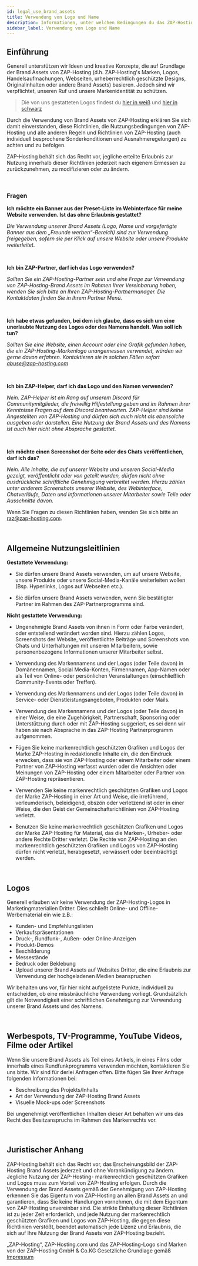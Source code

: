 ```yaml
---
id: legal_use_brand_assets
title: Verwendung von Logo und Name
description: Informationen, unter welchen Bedingungen du das ZAP-Hosting Logo und den Namen verwenden kannst - ZAP-Hosting.com Dokumentationen
sidebar_label: Verwendung von Logo und Name
---
```


## Einführung

Generell unterstützen wir Ideen und kreative Konzepte, die auf Grundlage der Brand Assets von ZAP-Hosting (d.h. ZAP-Hosting's Marken, Logos, Handelsaufmachungen, Webseiten, urheberrechtlich geschützte Designs, Originalinhalten oder andere Brand Assets) basieren. Jedoch sind wir verpflichtet, unseren Ruf und unsere Markenidentität zu schützen.

> Die von uns gestatteten Logos findest du [hier in weiß](https://zap-hosting.com/interface/_images/logo/zap-logo-1920x1080-hd-trans-white.png) und [hier in schwarz](https://zap-hosting.com/interface/_images/logo/zap-logo-1920x1080-hd-trans-black.png)

Durch die Verwendung von Brand Assets von ZAP-Hosting erklären Sie sich damit einverstanden, diese Richtlinien, die Nutzungsbedingungen von ZAP-Hosting und alle anderen Regeln und Richtlinien von ZAP-Hosting (auch individuell besprochene Sonderkonditionen und Ausnahmeregelungen) zu achten und zu befolgen. 

ZAP-Hosting behält sich das Recht vor, jegliche erteilte Erlaubnis zur Nutzung innerhalb dieser Richtlinien jederzeit nach eigenem Ermessen zu zurückzunehmen, zu modifizieren oder zu ändern.

<br>

### Fragen

**Ich möchte ein Banner aus der Preset-Liste im Webinterface für meine Website verwenden. Ist das ohne Erlaubnis gestattet?**

*Die Verwendung unserer Brand Assets (Logo, Name und vorgefertigte Banner aus dem „Freunde werben“-Bereich) sind zur Verwendung freigegeben, sofern sie per Klick auf unsere Website oder unsere Produkte weiterleitet.*

<br>

**Ich bin ZAP-Partner, darf ich das Logo verwenden?**

*Sollten Sie ein ZAP-Hosting-Partner sein und eine Frage zur Verwendung von ZAP-Hosting-Brand Assets im Rahmen Ihrer Vereinbarung haben, wenden Sie sich bitte an Ihren ZAP-Hosting-Partnermanager. Die Kontaktdaten finden Sie in Ihrem Partner Menü.*

<br>

**Ich habe etwas gefunden, bei dem ich glaube, dass es sich um eine unerlaubte Nutzung des Logos oder des Namens handelt. Was soll ich tun?**

*Sollten Sie eine Website, einen Account oder eine Grafik gefunden haben, die ein ZAP-Hosting-Markenlogo unangemessen verwendet, würden wir gerne davon erfahren. Kontaktieren sie in solchen Fällen sofort abuse@zap-hosting.com*

<br>

**Ich bin ZAP-Helper, darf ich das Logo und den Namen verwenden?**

*Nein. ZAP-Helper ist ein Rang auf unserem Discord für Communitymitglieder, die freiwillig Hilfestellung geben und im Rahmen ihrer Kenntnisse Fragen auf dem Discord beantworten. ZAP-Helper sind keine Angestellten von ZAP-Hosting und dürfen sich auch nicht als ebensolche ausgeben oder darstellen. Eine Nutzung der Brand Assets und des Namens ist auch hier nicht ohne Absprache gestattet.*

<br>

**Ich möchte einen Screenshot der Seite oder des Chats veröffentlichen, darf ich das?**

*Nein. Alle Inhalte, die auf unserer Website und unseren Social-Media gezeigt, veröffentlicht oder von geteilt wurden, dürfen nicht ohne ausdrückliche schriftliche Genehmigung verbreitet werden. Hierzu zählen unter anderem Screenshots unserer Website, des Webinterface, Chatverläufe, Daten und Informationen unserer Mitarbeiter sowie Teile oder Ausschnitte davon.*

Wenn Sie Fragen zu diesen Richtlinien haben, wenden Sie sich bitte an raz@zap-hosting.com.


<br>

## Allgemeine Nutzungsleitlinien

**Gestattete Verwendung:**

- Sie dürfen unsere Brand Assets verwenden, um auf unsere Website, unsere Produkte oder unsere Social-Media-Kanäle weiterleiten wollen (Bsp. Hyperlinks, Logos auf Webseiten etc.). 

- Sie dürfen unsere Brand Assets verwenden, wenn Sie bestätigter Partner im Rahmen des ZAP-Partnerprogramms sind.


**Nicht gestattete Verwendung:**

- Ungenehmigte Brand Assets von ihnen in Form oder Farbe verändert, oder entstellend verändert worden sind. Hierzu zählen Logos, Screenshots der Website, veröffentlichte Beiträge und Screenshots von Chats und Unterhaltungen mit unseren Mitarbeitern, sowie personenbezogene Informationen unserer Mitarbeiter selbst.

- Verwendung des Markennamens und der Logos (oder Teile davon) in  Domänennamen, Social Media-Konten, Firmennamen, App-Namen oder als Teil von Online- oder persönlichen Veranstaltungen (einschließlich Community-Events oder Treffen).

- Verwendung des Markennamens und der Logos (oder Teile davon) in Service- oder Dienstleistungsangeboten, Produkten oder Mails.

- Verwendung des Markennamens und der Logos (oder Teile davon) in einer Weise, die eine Zugehörigkeit, Partnerschaft, Sponsoring oder Unterstützung durch oder mit ZAP-Hosting suggeriert, es sei denn wir haben sie nach Absprache in das ZAP-Hosting Partnerprogramm aufgenommen.

- Fügen Sie keine markenrechtlich geschützten Grafiken und Logos der Marke ZAP-Hosting in redaktionelle Inhalte ein, die den Eindruck erwecken, dass sie von ZAP-Hosting oder einem Mitarbeiter oder einem Partner von ZAP-Hosting verfasst wurden oder die Ansichten oder Meinungen von ZAP-Hosting oder einem Mitarbeiter oder Partner von ZAP-Hosting repräsentieren.

- Verwenden Sie keine markenrechtlich geschützten Grafiken und Logos der Marke ZAP-Hosting in einer Art und Weise, die irreführend, verleumderisch, beleidigend, obszön oder verletzend ist oder in einer Weise, die den Geist der Gemeinschaftsrichtlinien von ZAP-Hosting verletzt.

- Benutzen Sie keine markenrechtlich geschützten Grafiken und Logos der Marke ZAP-Hosting für Material, das die Marken-, Urheber- oder andere Rechte Dritter verletzt.
Die Rechte von ZAP-Hosting an den markenrechtlich geschützten Grafiken und Logos von ZAP-Hosting dürfen nicht verletzt, herabgesetzt, verwässert oder beeinträchtigt werden.

<br>

## Logos

Generell erlauben wir keine Verwendung der ZAP-Hosting-Logos in Marketingmaterialien Dritter. Dies schließt Online- und Offline-Werbematerial ein wie z.B.:
- Kunden- und Empfehlungslisten
- Verkaufspräsentationen
- Druck-, Rundfunk-, Außen- oder Online-Anzeigen
- Produkt-Demos
- Beschilderung
- Messestände
- Bedruck oder Beklebung 
- Upload unserer Brand Assets auf Websites Dritter, die eine Erlaubnis zur Verwendung der hochgeladenen Medien beanspruchen

Wir behalten uns vor, für hier nicht aufgelistete Punkte, individuell zu entscheiden, ob eine missbräuchliche Verwendung vorliegt. Grundsätzlich gilt die Notwendigkeit einer schriftlichen Genehmigung zur Verwendung unserer Brand Assets und des Namens.

<br>

## Werbespots, TV-Programme, YouTube Videos, Filme oder Artikel
Wenn Sie unsere Brand Assets als Teil eines Artikels, in eines Films oder innerhalb eines Rundfunkprogramms verwenden möchten, kontaktieren Sie uns bitte. Wir sind für derlei Anfragen offen. Bitte fügen Sie Ihrer Anfrage folgenden Informationen bei:
- Beschreibung des Projekts/Inhalts 
- Art der Verwendung der ZAP-Hosting Brand Assets
- Visuelle Mock-ups oder Screenshots

Bei ungenehmigt veröffentlichen Inhalten dieser Art behalten wir uns das Recht des Besitzanspruchs im Rahmen des Markenrechts vor.

<br>

## Juristischer Anhang

ZAP-Hosting behält sich das Recht vor, das Erscheinungsbild der ZAP-Hosting Brand Assets jederzeit und ohne Vorankündigung zu ändern. Jegliche Nutzung der ZAP-Hosting- markenrechtlich geschützten Grafiken und Logos muss zum Vorteil von ZAP-Hosting erfolgen. Durch die Verwendung der Brand Assets gemäß der Genehmigung von ZAP-Hosting erkennen Sie das Eigentum von ZAP-Hosting an allen Brand Assets an und garantieren, dass Sie keine Handlungen vornehmen, die mit dem Eigentum von ZAP-Hosting unvereinbar sind. Die strikte Einhaltung dieser Richtlinien ist zu jeder Zeit erforderlich, und jede Nutzung der markenrechtlich geschützten Grafiken und Logos von ZAP-Hosting, die gegen diese Richtlinien verstößt, beendet automatisch jede Lizenz und Erlaubnis, die sich auf Ihre Nutzung der Brand Assets von ZAP-Hosting bezieht.

„ZAP-Hosting“, ZAP-Hosting.com und das ZAP-Hosting-Logo sind Marken von der ZAP-Hosting GmbH & Co.KG
Gesetzliche Grundlage gemäß [Impressum](https://zap-hosting.com/de/impressum/)
